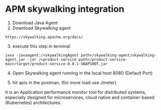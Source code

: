 # APM skywalking integration

1. Download Java Agent
2. Download Skywalking agent

```
https://skywalking.apache.org/docs/
```

3. execute this step in terminal 
```
java -javaagent:/<skywalkingAgent path>/skywalking-agent/skywalking-agent.jar -jar /<product-service path>/product-service-main/target/product-service-0.0.1-SNAPSHOT.jar
```
4. Open Skywalking agent running in the local host 8080 (Default Port)

5. hit apis in the postman, (for more load use Jmeter)


It is an Application performance monitor tool for distributed systems, especially designed for microservices, cloud native and container-based (Kubernetes) architectures.
